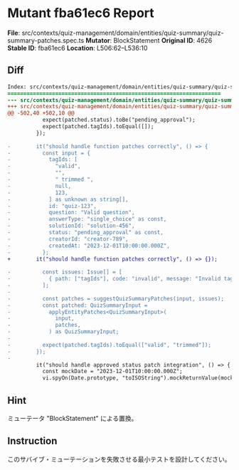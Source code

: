 # Mutant fba61ec6 Report

**File**: src/contexts/quiz-management/domain/entities/quiz-summary/quiz-summary-patches.spec.ts
**Mutator**: BlockStatement
**Original ID**: 4626
**Stable ID**: fba61ec6
**Location**: L506:62–L536:10

## Diff

```diff
Index: src/contexts/quiz-management/domain/entities/quiz-summary/quiz-summary-patches.spec.ts
===================================================================
--- src/contexts/quiz-management/domain/entities/quiz-summary/quiz-summary-patches.spec.ts	original
+++ src/contexts/quiz-management/domain/entities/quiz-summary/quiz-summary-patches.spec.ts	mutated #4626
@@ -502,40 +502,10 @@
           expect(patched.status).toBe("pending_approval");
           expect(patched.tagIds).toEqual([]);
         });
 
-        it("should handle function patches correctly", () => {
-          const input = {
-            tagIds: [
-              "valid",
-              "",
-              " trimmed ",
-              null,
-              123,
-            ] as unknown as string[],
-            id: "quiz-123",
-            question: "Valid question",
-            answerType: "single_choice" as const,
-            solutionId: "solution-456",
-            status: "pending_approval" as const,
-            creatorId: "creator-789",
-            createdAt: "2023-12-01T10:00:00.000Z",
-          };
+        it("should handle function patches correctly", () => {});
 
-          const issues: Issue[] = [
-            { path: ["tagIds"], code: "invalid", message: "Invalid tagIds" },
-          ];
-
-          const patches = suggestQuizSummaryPatches(input, issues);
-          const patched: QuizSummaryInput =
-            applyEntityPatches<QuizSummaryInput>(
-              input,
-              patches,
-            ) as QuizSummaryInput;
-
-          expect(patched.tagIds).toEqual(["valid", "trimmed"]);
-        });
-
         it("should handle approved status patch integration", () => {
           const mockDate = "2023-12-01T10:00:00.000Z";
           vi.spyOn(Date.prototype, "toISOString").mockReturnValue(mockDate);
```

## Hint

ミューテータ "BlockStatement" による置換。

## Instruction

このサバイブ・ミューテーションを失敗させる最小テストを設計してください。
